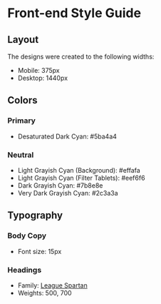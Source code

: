# Front-end Style Guide

## Layout

The designs were created to the following widths:

- Mobile: 375px
- Desktop: 1440px

## Colors

### Primary

- Desaturated Dark Cyan: #5ba4a4

### Neutral

- Light Grayish Cyan (Background): #effafa
- Light Grayish Cyan (Filter Tablets): #eef6f6
- Dark Grayish Cyan: #7b8e8e
- Very Dark Grayish Cyan: #2c3a3a

## Typography

### Body Copy

- Font size: 15px

### Headings

- Family: [League Spartan](https://fonts.google.com/specimen/League+Spartan)
- Weights: 500, 700
